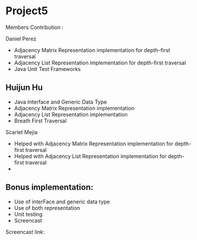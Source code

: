 # Project5
Members Contribution :

Daniel Perez
 - Adjacency Matrix Representation implementation for depth-first traversal
 - Adjacency List Representation implementation for depth-first traversal
 - Java Unit Test Frameworks
 
Huijun Hu
 -
 - Java Interface and Generic Data Type
 - Adjacency Matrix Representation implementation
 - Adjacency List Representation implementation
 - Breath First Traversal
 
Scarlet Mejia
 - Helped with Adjacency Matrix Representation implementation for depth-first traversal
 - Helped with Adjacency List Representation implementation for depth-first traversal
 -
 
Bonus implementation:
 -
 - Use of interFace and generic data type
 - Use of both representation
 - Unit testing
 - Screencast
 
 Screencast link: 

